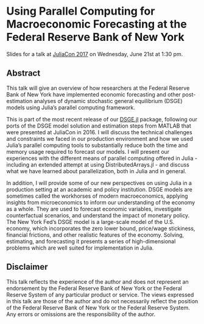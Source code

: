 # Using Parallel Computing for Macroeconomic Forecasting at the Federal Reserve Bank of New York

Slides for a talk at [JuliaCon 2017](http://juliacon.org/2017/) on Wednesday,
June 21st at 1:30 pm.

## Abstract

This talk will give an overview of how researchers at the Federal Reserve Bank
of New York have implemented economic forecasting and other post-estimation
analyses of dynamic stochastic general equilibrium (DSGE) models using Julia’s
parallel computing framework.

This is part of the most recent release of
our [DSGE.jl](https://github.com/FRBNY-DSGE/DSGE.jl) package, following our
ports of the DSGE model solution and estimation steps from MATLAB that were
presented at JuliaCon in 2016. I will discuss the technical challenges and
constraints we faced in our production environment and how we used Julia’s
parallel computing tools to substantially reduce both the time and memory usage
required to forecast our models. I will present our experiences with the
different means of parallel computing offered in Julia - including an extended
attempt at using DistributedArrays.jl - and discuss what we have learned about
parallelization, both in Julia and in general.

In addition, I will provide some of our new perspectives on using Julia in a
production setting at an academic and policy institution. DSGE models are
sometimes called the workhorses of modern macroeconomics, applying insights from
microeconomics to inform our understanding of the economy as a whole. They are
used to forecast economic variables, investigate counterfactual scenarios, and
understand the impact of monetary policy. The New York Fed’s DSGE model is a
large-scale model of the U.S. economy, which incorporates the zero lower bound,
price/wage stickiness, financial frictions, and other realistic features of the
economy. Solving, estimating, and forecasting it presents a series of
high-dimensional problems which are well suited for implementation in Julia.

## Disclaimer

This talk reflects the experience of the author and does not represent an
endorsement by the Federal Reserve Bank of New York or the Federal Reserve
System of any particular product or service. The views expressed in this talk
are those of the author and do not necessarily reflect the position of the
Federal Reserve Bank of New York or the Federal Reserve System. Any errors or
omissions are the responsibility of the author.
